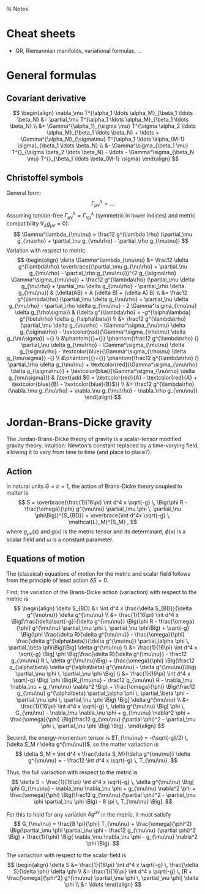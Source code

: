 % Notes

Cheat sheets
============
* GR, Riemannian manifolds, variational formulas, ...

General formulas
================

Covariant derivative
--------------------
$$
\begin{align}
\nabla_\mu T^{\alpha_1 \ldots \alpha_M}_{\beta_1 \ldots \beta_N} &= \partial_\mu T^{\alpha_1 \ldots \alpha_M}_{\beta_1 \ldots \beta_N} \\
                                                                 &+ \Gamma^{\alpha_1}_{\sigma \mu} T^{\sigma \alpha_2 \ldots \alpha_M}_{\beta_1 \ldots \beta_N} + \ldots + \Gamma^{\alpha_M}_{\sigma\mu} T^{\alpha_1 \ldots \alpha_{M-1} \sigma}_{\beta_1 \ldots \beta_N} \\
                                                                 &- \Gamma^\sigma_{\beta_1 \mu} T^{}_{\sigma \beta_2 \ldots \beta_N} - \ldots - \Gamma^\sigma_{\beta_N \mu} T^{}_{\beta_1 \ldots \beta_{M-1} \sigma}
\end{align}
$$

Christoffel symbols
-------------------
General form:
$$
\Gamma^\lambda_{\mu\nu} = \ldots
$$
Assuming torsion-free $\Gamma^\lambda_{\mu\nu} = \Gamma^\lambda_{\nu\mu}$ (symmetric in lower indices) and metric compatibility $\nabla_\lambda g_{\mu\nu} = 0$):
$$
\Gamma^\lambda_{\mu\nu} = \frac12 g^{\lambda \rho} (\partial_\mu g_{\nu\rho} + \partial_\nu g_{\mu\rho} - \partial_\rho g_{\mu\nu})
$$
Variation with respect to metric
$$
\begin{align}
\delta \Gamma^\lambda_{\mu\nu} &= \frac12 \delta g^{\lambda\rho} \overbrace{(\partial_\mu g_{\nu\rho} + \partial_\nu g_{\mu\rho} - \partial_\rho g_{\mu\nu})}^{2 g_{\sigma\rho} \Gamma^\sigma_{\mu\nu}}
                                + \frac12        g^{\lambda\rho} (\partial_\mu \delta g_{\nu\rho} + \partial_\nu \delta g_{\mu\rho} - \partial_\rho \delta g_{\mu\nu}) & (\delta(AB) = A (\delta B) + (\delta A) B) \\
                               &= \frac12 g^{\lambda\rho} (\partial_\mu \delta g_{\nu\rho} + \partial_\nu \delta g_{\mu\rho} - \partial_\rho \delta g_{\mu\nu} - 2 \Gamma^\sigma_{\mu\nu} \delta g_{\rho\sigma}) & (\delta g^{\lambda\rho} = -g^{\alpha\lambda} g^{\beta\rho} \delta g_{\alpha\beta}) \\
                               &= \frac12 g^{\lambda\rho} (\partial_\mu \delta g_{\nu\rho} - \Gamma^\sigma_{\nu\mu} \delta g_{\sigma\rho} - \textcolor{red}{\Gamma^\sigma_{\rho\mu} \delta g_{\nu\sigma}} +{} \\
                               &\phantom{{}={}} \phantom{\frac12 g^{\lambda\rho} (} \partial_\nu \delta g_{\mu\rho} - \Gamma^\sigma_{\mu\nu} \delta g_{\sigma\rho} - \textcolor{blue}{\Gamma^\sigma_{\rho\nu} \delta g_{\mu\sigma}} -{} \\
                               &\phantom{{}={}} \phantom{\frac12 g^{\lambda\rho} (} \partial_\rho \delta g_{\mu\nu} + \textcolor{red}{\Gamma^\sigma_{\mu\rho} \delta g_{\sigma\nu}} + \textcolor{blue}{\Gamma^\sigma_{\nu\rho} \delta g_{\mu\sigma}}) & (\text{add $0 = \textcolor{red}{A} - \textcolor{red}{A} + \textcolor{blue}{B} - \textcolor{blue}{B}$}) \\
                               &= \frac12 g^{\lambda\rho} (\nabla_\mu g_{\nu\rho} + \nabla_\nu g_{\mu\rho} - \nabla_\rho g_{\mu\nu})
\end{align}
$$

Jordan-Brans-Dicke gravity
==========================

The Jordan-Brans-Dicke theory of gravity is a scalar-tensor modified gravity theory.
Intuition: Newton's constant replaced by a time-varying field, allowing it to vary from time to time (and place to place?).

Action
------

In natural units $G = c = 1$,
the action of Brans-Dicke theory coupled to matter is
$$
S = \overbrace{\frac{1}{16\pi} \int d^4 x \sqrt{-g} \, \Big(\phi R - \frac{\omega}{\phi} g^{\mu\nu} \partial_\mu \phi \, \partial_\nu \phi\Big)}^{S_{BD}} + \overbrace{\int d^4x \sqrt{-g} \, \mathcal{L}_M}^{S_M} ,
$$
where $g_{\mu\nu}(x)$ and $g(x)$ is the metric tensor and its determinant,
$\phi(x)$ is a scalar field
and $\omega$ is a constant parameter.

Equations of motion
-----------------------------

The (classical) equations of motion for the metric and scalar field
follows from the principle of least action $\delta S = 0$.

First, the variation of the Brans-Dicke action (variaction) with respect to the metric is
$$
\begin{align}
\delta S_{BD} &= \int d^4 x \frac{\delta S_{BD}}{\delta g^{\mu\nu}} \delta g^{\mu\nu} \\
              &= \frac{1}{16\pi} \int d^4 x \Big[\frac{\delta\sqrt{-g}}{\delta g^{\mu\nu}} \Big(\phi R - \frac{\omega}{\phi} g^{\mu\nu} \partial_\mu \phi \, \partial_\nu \phi\Big) + \sqrt{-g} \Big(\phi \frac{\delta R}{\delta g^{\mu\nu}} - \frac{\omega}{\phi} \frac{\delta g^{\alpha\beta}}{\delta g^{\mu\nu}} \partial_\alpha \phi \, \partial_\beta \phi\Big)\Big] \delta g^{\mu\nu} \\
              &= \frac{1}{16\pi} \int d^4 x \sqrt{-g} \Big[ \phi \Big(\frac{\delta R}{\delta g^{\mu\nu}} - \frac12 g_{\mu\nu} R \, \delta g^{\mu\nu}\Big) + \frac{\omega}{\phi} \Big(\frac12 g_{\alpha\beta} \delta g^{\alpha\beta} g^{\mu\nu} - \delta g^{\mu\nu}\Big) \partial_\mu \phi \, \partial_\nu \phi \Big] \\
              &= \frac{1}{16\pi} \int d^4 x \sqrt{-g} \Big[ \phi \Big(R_{\mu\nu} - \frac12 g_{\mu\nu} R - \nabla_\mu \nabla_\nu + g_{\mu\nu} \nabla^2 \Big) + \frac{\omega}{\phi} \Big(\frac12 g_{\mu\nu} g^{\alpha\beta} \partial_\alpha \phi \, \partial_\beta \phi - \partial_\mu \phi \, \partial_\nu \phi \Big) \Big] \delta g^{\mu\nu} \\
              &= \frac{1}{16\pi} \int d^4 x \sqrt{-g} \, \delta g^{\mu\nu} \Big[ \phi \, G_{\mu\nu} - \nabla_\mu \nabla_\nu \phi + g_{\mu\nu} \nabla^2 \phi + \frac{\omega}{\phi} \Big(\frac12 g_{\mu\nu} (\partial \phi)^2 - \partial_\mu \phi \, \partial_\nu \phi \Big) \Big] .
\end{align}
$$

Second, the energy-momentum tensor is $T_{\mu\nu} = -(\sqrt{-g}/2) \, (\delta S_M / \delta g^{\mu\nu})$,
so the matter variaction is
$$
\delta S_M = \int d^4 x \frac{\delta S_M}{\delta g^{\mu\nu}} \delta g^{\mu\nu}
           = - \frac12 \int d^4 x \sqrt{-g} \, T_{\mu\nu}.
$$

Thus, the full variaction with respect to the metric is
$$
\delta S = \frac{1}{16\pi} \int d^4 x \sqrt{-g} \, \delta g^{\mu\nu} \Big[ \phi G_{\mu\nu} - \nabla_\mu \nabla_\nu \phi + g_{\mu\nu} \nabla^2 \phi + \frac{\omega}{\phi} \Big(\frac12 g_{\mu\nu} (\partial \phi)^2 - \partial_\mu \phi \partial_\nu \phi \Big) - 8 \pi \, T_{\mu\nu} \Big].
$$

For this to hold for any variation $\delta g^{\mu\nu}$ in the metric,
it must satisfy
$$
G_{\mu\nu} = \frac{8 \pi}{\phi} T_{\mu\nu} + \frac{\omega}{\phi^2} \Big(\partial_\mu \phi \partial_\nu \phi - \frac12 g_{\mu\nu} (\partial \phi)^2 \Big) + \frac{1}{\phi} \Big( \nabla_\mu \nabla_\nu \phi - g_{\mu\nu} \nabla^2 \phi \Big).
$$

The variaction with respect to the scalar field is
$$
\begin{align}
\delta S &= \frac{1}{16\pi} \int d^4 x \sqrt{-g} \, \frac{\delta S}{\delta \phi} \delta \phi \\
         &= \frac{1}{16\pi} \int d^4 x \sqrt{-g} \, [R + \frac{\omega}{\phi^2} g^{\mu\nu} \partial_\mu \phi \, \partial_\nu \phi] \delta \phi \\
         &= \ldots
\end{align}
$$
